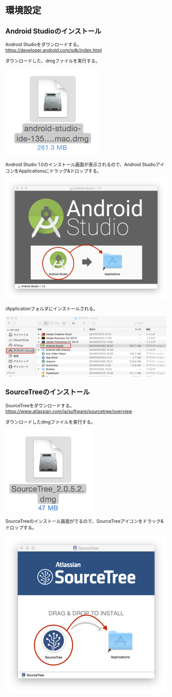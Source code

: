 # 環境設定

## Android Studioのインストール

Android Studioをダウンロードする。
https://developer.android.com/sdk/index.html

ダウンロードした、dmgファイルを実行する。

![pre0101](chapter1/pre0101.png)

Android Studio 1.0のインストール画面が表示されるので、Android StudioアイコンをApplicationsにドラッグ&ドロップする。

![pre0102](chapter1/pre0102.png)

/Applicationフォルダにインストールされる。

![pre0102_2](chapter1/pre0102_2.png)

## SourceTreeのインストール

SourceTreeをダウンロードする。
https://www.atlassian.com/ja/software/sourcetree/overview

ダウンロードしたdmgファイルを実行する。

![](chapter1/pre0105.png)

SourceTreeのインストール画面がでるので、SourceTreeアイコンをドラック&ドロップする。

![](chapter1/pre0106.png)

